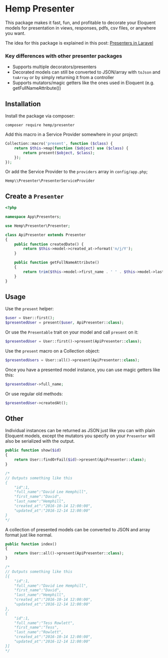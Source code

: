 # Hemp Presenter

This package makes it fast, fun, and profitable to decorate your Eloquent models for presentation in views, responses, pdfs, csv files, or anywhere you want.

The idea for this package is explained in this post: [Presenters in Laravel](http://davidhemphill.com/blog/2016/09/06/presenters-in-laravel/)

### Key differences with other presenter packages

- Supports multiple decorators/presenters
- Decorated models can still be converted to JSON/array with `toJson` and `toArray` or by simply returning it from a controller
- Supports mutators/magic getters like the ones used in Eloquent (e.g. getFullNameAttribute())

## Installation

Install the package via composer:

```
composer require hemp/presenter
```

Add this macro in a Service Provider somewhere in your project:

```php
Collection::macro('present', function ($class) {
    return $this->map(function ($object) use ($class) {
        return present($object, $class);
    });
});
```

Or add the Service Provider to the `providers` array in `config/app.php`;

```
Hemp\\Presenter\PresenterServiceProvider
```

## Create a `Presenter`

```php
<?php

namespace App\Presenters;

use Hemp\Presenter\Presenter;

class ApiPresenter extends Presenter
{
    public function createdDate() {
        return $this->model->created_at->format('n/j/Y');
    }

    public function getFullNameAttribute()
    {
        return trim($this->model->first_name . ' ' . $this->model->last_name);
    }
}
```

## Usage

Use the `present` helper:

```php
$user = User::first();
$presentedUser = present($user, ApiPresenter::class);
```

Or use the `Presentable` trait on your model and call `present` on it:

```php
$presentedUser = User::first()->present(ApiPresenter::class);
```

Use the `present` macro on a Collection object:

```php
$presentedUsers = User::all()->present(ApiPresenter::class);
```

Once you have a presented model instance, you can use magic getters like this:

```php
$presentedUser->full_name;
```

Or use regular old methods:

```php
$presentedUser->createdAt();
```

## Other

Individual instances can be returned as JSON just like you can with plain Eloquent models, except the mutators you specify on your `Presenter` will also be serialized with the output.

```php
public function show($id)
{
    return User::findOrFail($id)->present(ApiPresenter::class);
}

/*
// Outputs something like this
{
    "id":1,
    "full_name":"David Lee Hemphill",
    "first_name":"David",
    "last_name":"Hemphill",
    "created_at":"2016-10-14 12:00:00",
    "updated_at":"2016-12-14 12:00:00"
}
*/
```

A collection of presented models can be converted to JSON and array format just like normal.

```php
public function index()
{
    return User::all()->present(ApiPresenter::class);
}

/*
// Outputs something like this
[{
    "id":1,
    "full_name":"David Lee Hemphill",
    "first_name":"David",
    "last_name":"Hemphill",
    "created_at":"2016-10-14 12:00:00",
    "updated_at":"2016-12-14 12:00:00"
},
{
    "id":1,
    "full_name":"Tess Rowlett",
    "first_name":"Tess",
    "last_name":"Rowlett",
    "created_at":"2016-10-14 12:00:00",
    "updated_at":"2016-12-14 12:00:00"
}]
*/
```
